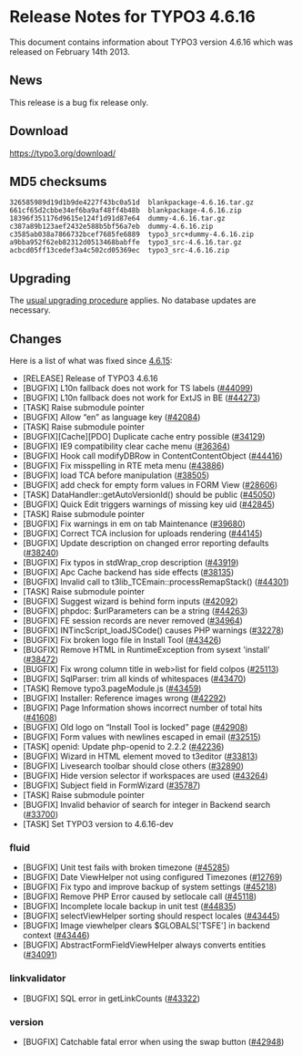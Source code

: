 Release Notes for TYPO3 4.6.16
==============================

This document contains information about TYPO3 version 4.6.16 which was
released on February 14th 2013.

News
----

This release is a bug fix release only.

Download
--------

<https://typo3.org/download/>

MD5 checksums
-------------

    326585989d19d1b9de4227f43bc0a51d  blankpackage-4.6.16.tar.gz
    661cf65d2cbbe34ef6ba9af48ff4b48b  blankpackage-4.6.16.zip
    18396f351176d9615e124f1d91d87e64  dummy-4.6.16.tar.gz
    c387a89b123aef2432e588b5bf56a7eb  dummy-4.6.16.zip
    c3585ab038a7866732bcef7685fe6889  typo3_src+dummy-4.6.16.zip
    a9bba952f62eb82312d0513468babffe  typo3_src-4.6.16.tar.gz
    acbcd05ff13cedef3a4c502cd05369ec  typo3_src-4.6.16.zip

Upgrading
---------

The [usual upgrading
procedure](https://docs.typo3.org/typo3cms/InstallationGuide/) applies.
No database updates are necessary.

Changes
-------

Here is a list of what was fixed since
[4.6.15](TYPO3_4.6.15 "wikilink"):

-   \[RELEASE\] Release of TYPO3 4.6.16
-   \[BUGFIX\] L10n fallback does not work for TS labels
    ([\#44099](https://forge.typo3.org/issues/44099))
-   \[BUGFIX\] L10n fallback does not work for ExtJS in BE
    ([\#44273](https://forge.typo3.org/issues/44273))
-   \[TASK\] Raise submodule pointer
-   \[BUGFIX\] Allow “en” as language key
    ([\#42084](https://forge.typo3.org/issues/42084))
-   \[TASK\] Raise submodule pointer
-   \[BUGFIX\]\[Cache\]\[PDO\] Duplicate cache entry possible
    ([\#34129](https://forge.typo3.org/issues/34129))
-   \[BUGFIX\] IE9 compatibility clear cache menu
    ([\#36364](https://forge.typo3.org/issues/36364))
-   \[BUGFIX\] Hook call modifyDBRow in ContentContentObject
    ([\#44416](https://forge.typo3.org/issues/44416))
-   \[BUGFIX\] Fix misspelling in RTE meta menu
    ([\#43886](https://forge.typo3.org/issues/43886))
-   \[BUGFIX\] load TCA before manipulation
    ([\#38505](https://forge.typo3.org/issues/38505))
-   \[BUGFIX\] add check for empty form values in FORM View
    ([\#28606](https://forge.typo3.org/issues/28606))
-   \[TASK\] DataHandler::getAutoVersionId() should be public
    ([\#45050](https://forge.typo3.org/issues/45050))
-   \[BUGFIX\] Quick Edit triggers warnings of missing key uid
    ([\#42845](https://forge.typo3.org/issues/42845))
-   \[TASK\] Raise submodule pointer
-   \[BUGFIX\] Fix warnings in em on tab Maintenance
    ([\#39680](https://forge.typo3.org/issues/39680))
-   \[BUGFIX\] Correct TCA inclusion for uploads rendering
    ([\#44145](https://forge.typo3.org/issues/44145))
-   \[BUGFIX\] Update description on changed error reporting defaults
    ([\#38240](https://forge.typo3.org/issues/38240))
-   \[BUGFIX\] Fix typos in stdWrap\_crop description
    ([\#43919](https://forge.typo3.org/issues/43919))
-   \[BUGFIX\] Apc Cache backend has side effects
    ([\#38135](https://forge.typo3.org/issues/38135))
-   \[BUGFIX\] Invalid call to t3lib\_TCEmain::processRemapStack()
    ([\#44301](https://forge.typo3.org/issues/44301))
-   \[TASK\] Raise submodule pointer
-   \[BUGFIX\] Suggest wizard is behind form inputs
    ([\#42092](https://forge.typo3.org/issues/42092))
-   \[BUGFIX\] phpdoc: \$urlParameters can be a string
    ([\#44263](https://forge.typo3.org/issues/44263))
-   \[BUGFIX\] FE session records are never removed
    ([\#34964](https://forge.typo3.org/issues/34964))
-   \[BUGFIX\] INTincScript\_loadJSCode() causes PHP warnings
    ([\#32278](https://forge.typo3.org/issues/32278))
-   \[BUGFIX\] Fix broken logo file in Install Tool
    ([\#43426](https://forge.typo3.org/issues/43426))
-   \[BUGFIX\] Remove HTML in RuntimeException from sysext 'install'
    ([\#38472](https://forge.typo3.org/issues/38472))
-   \[BUGFIX\] Fix wrong column title in web&gt;list for field colpos
    ([\#25113](https://forge.typo3.org/issues/25113))
-   \[BUGFIX\] SqlParser: trim all kinds of whitespaces
    ([\#43470](https://forge.typo3.org/issues/43470))
-   \[TASK\] Remove typo3.pageModule.js
    ([\#43459](https://forge.typo3.org/issues/43459))
-   \[BUGFIX\] Installer: Reference images wrong
    ([\#42292](https://forge.typo3.org/issues/42292))
-   \[BUGFIX\] Page Information shows incorrect number of total hits
    ([\#41608](https://forge.typo3.org/issues/41608))
-   \[BUGFIX\] Old logo on “Install Tool is locked” page
    ([\#42908](https://forge.typo3.org/issues/42908))
-   \[BUGFIX\] Form values with newlines escaped in email
    ([\#32515](https://forge.typo3.org/issues/32515))
-   \[TASK\] openid: Update php-openid to 2.2.2
    ([\#42236](https://forge.typo3.org/issues/42236))
-   \[BUGFIX\] Wizard in HTML element moved to t3editor
    ([\#33813](https://forge.typo3.org/issues/33813))
-   \[BUGFIX\] Livesearch toolbar should close others
    ([\#32890](https://forge.typo3.org/issues/32890))
-   \[BUGFIX\] Hide version selector if workspaces are used
    ([\#43264](https://forge.typo3.org/issues/43264))
-   \[BUGFIX\] Subject field in FormWizard
    ([\#35787](https://forge.typo3.org/issues/35787))
-   \[TASK\] Raise submodule pointer
-   \[BUGFIX\] Invalid behavior of search for integer in Backend search
    ([\#33700](https://forge.typo3.org/issues/33700))
-   \[TASK\] Set TYPO3 version to 4.6.16-dev

### fluid

-   \[BUGFIX\] Unit test fails with broken timezone
    ([\#45285](https://forge.typo3.org/issues/45285))
-   \[BUGFIX\] Date ViewHelper not using configured Timezones
    ([\#12769](https://forge.typo3.org/issues/12769))
-   \[BUGFIX\] Fix typo and improve backup of system settings
    ([\#45218](https://forge.typo3.org/issues/45218))
-   \[BUGFIX\] Remove PHP Error caused by setlocale call
    ([\#45118](https://forge.typo3.org/issues/45118))
-   \[BUGFIX\] Incomplete locale backup in unit test
    ([\#44835](https://forge.typo3.org/issues/44835))
-   \[BUGFIX\] selectViewHelper sorting should respect locales
    ([\#43445](https://forge.typo3.org/issues/43445))
-   \[BUGFIX\] Image viewhelper clears \$GLOBALS\['TSFE'\] in backend
    context ([\#43446](https://forge.typo3.org/issues/43446))
-   \[BUGFIX\] AbstractFormFieldViewHelper always converts entities
    ([\#34091](https://forge.typo3.org/issues/34091))

### linkvalidator

-   \[BUGFIX\] SQL error in getLinkCounts
    ([\#43322](https://forge.typo3.org/issues/43322))

### version

-   \[BUGFIX\] Catchable fatal error when using the swap button
    ([\#42948](https://forge.typo3.org/issues/42948))


